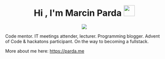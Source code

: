 
<h1 align="center">Hi , I'm Marcin Parda <img src="https://media.giphy.com/media/hvRJCLFzcasrR4ia7z/giphy.gif" width="35"></h1>
<p align="center">
  <a href="https://github.com/DenverCoder1/readme-typing-svg"><img src="https://readme-typing-svg.herokuapp.com?lines=Senior+Frontend+Developer;Gen+AI,+Next.js,+Typescript+Enthusiast&center=true&width=500&height=50"></a>
</p>
<p>
Code mentor. IT meetings attender, lecturer. Programming blogger. Advent of Code & hackatons participant. On the way to becoming a fullstack.

More about me here: https://parda.me
